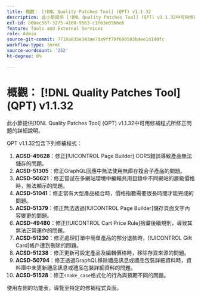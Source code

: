 ```yaml
---
title: 概觀： [!DNL Quality Patches Tool] (QPT) v1.1.32
description: 此小節提供 [!DNL Quality Patches Tool] (QPT) v1.1.32中可用修補程式所修正問題的詳細說明。
exl-id: b0bec56f-3275-4100-9563-c1f63e0966e6
feature: Tools and External Services
role: Admin
source-git-commit: 7718a835e343ae7da9ff79f690503b4ee1d140fc
workflow-type: tm+mt
source-wordcount: '252'
ht-degree: 0%

---
```


# 概觀： [!DNL Quality Patches Tool] (QPT) v1.1.32

此小節提供[!DNL Quality Patches Tool] (QPT) v1.1.32中可用修補程式所修正問題的詳細說明。

QPT v1.1.32包含下列修補程式：

1. **ACSD-49628**：修正[!UICONTROL Page Builder] CORS錯誤導致產品無法儲存的問題。
1. **ACSD-51305**：修正GraphQL回應中無法使用無庫存複合子產品的問題。
1. **ACSD-50621**：修正嘗試在多網站環境中編輯共用目錄中不同網站的層級價格時，無法顯示的問題。
1. **ACSD-51041**：修正當有大型產品組合時，價格指數需要很長時間才能完成的問題。
1. **ACSD-51379**：修正無法透過[!UICONTROL Page Builder]儲存頁面文字內容變更的問題。
1. **ACSD-49480**：修正[!UICONTROL Cart Price Rule]捨棄後續規則，導致其無法正常運作的問題。
1. **ACSD-51230**：修正處理訂單中簡單產品的部分退款時，[!UICONTROL Gift Card]帳戶遭到刪除的問題。
1. **ACSD-51238**：修正更新可設定產品及編輯價格時，移除存貨來源的問題。
1. **ACSD-50794**：修正透過GraphQL移除禮品訊息或禮品包裝詳細資料時，資料庫中未更新禮品訊息或禮品包裝詳細資料的問題。
1. **ACSD-51528**：修正`snake_case`格式化的行為與預期不同的問題。

使用左側的功能表，導覽至特定的修補程式頁面。
